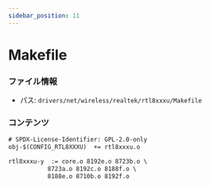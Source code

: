 ```yaml
---
sidebar_position: 11
---
```

# Makefile

### ファイル情報

- パス: `drivers/net/wireless/realtek/rtl8xxxu/Makefile`

### コンテンツ

```txt
# SPDX-License-Identifier: GPL-2.0-only
obj-$(CONFIG_RTL8XXXU)	+= rtl8xxxu.o

rtl8xxxu-y	:= core.o 8192e.o 8723b.o \
		   8723a.o 8192c.o 8188f.o \
		   8188e.o 8710b.o 8192f.o

```
